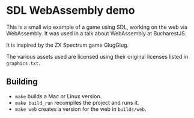 # SDL WebAssembly demo

This is a small wip example of a game using SDL, working on the web via WebAssembly. It was used in a talk about WebAssembly at BucharestJS.

It is inspired by the ZX Spectrum game GlugGlug.

The various assets used are licensed using their original licenses listed in `graphics.txt`.

## Building
* `make` builds a Mac or Linux version.
* `make build_run` recompiles the project and runs it.
* `make web` creates a version for the web in `builds/web`.
